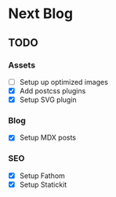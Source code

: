 # Next Blog

## TODO

### Assets

- [ ] Setup up optimized images
- [x] Add postcss plugins
- [x] Setup SVG plugin

### Blog

- [x] Setup MDX posts

### SEO

- [x] Setup Fathom
- [x] Setup Statickit
